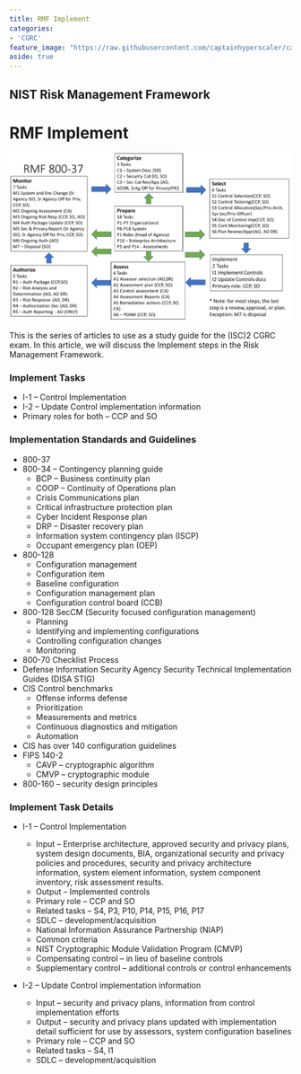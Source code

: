 ```yaml
---
title: RMF Implement
categories:
- 'CGRC'
feature_image: "https://raw.githubusercontent.com/captainhyperscaler/captainhyperscaler.github.io/main/images/2023/banner/banner%20logo_without_background.png"
aside: true
---
```


## NIST Risk Management Framework ##

# RMF Implement #



![](/images/cgrc/rmf1.png)

This is the series of articles to use as a study guide for the (ISC)2 CGRC exam.  In this article, we will discuss the Implement steps in the Risk Management Framework.

### Implement Tasks ###

- I-1 – Control Implementation
- I-2 – Update Control implementation information
- Primary roles for both – CCP and SO

### Implementation Standards and Guidelines
  - 800-37
  - 800-34 – Contingency planning guide
    - BCP – Business continuity plan
    - COOP – Continuity of Operations plan
    - Crisis Communications plan
    - Critical infrastructure protection plan
    - Cyber Incident Response plan
    - DRP – Disaster recovery plan
    - Information system contingency plan (ISCP)
    - Occupant emergency plan (OEP)
  - 800-128
    - Configuration management
    - Configuration item
    - Baseline configuration
    - Configuration management plan
    - Configuration control board (CCB)
  - 800-128 SecCM (Security focused configuration management)
    - Planning
    - Identifying and implementing configurations
    - Controlling configuration changes
    - Monitoring
  - 800-70 Checklist Process
  - Defense Information Security Agency Security Technical Implementation Guides (DISA STIG)
  - CIS Control benchmarks
    - Offense informs defense
    - Prioritization
    - Measurements and metrics
    - Continuous diagnostics and mitigation
    - Automation
  - CIS has over 140 configuration guidelines
  - FIPS 140-2 
    - CAVP – cryptographic algorithm
    - CMVP – cryptographic module
  - 800-160 – security design principles

### Implement Task Details ###

- I-1 – Control Implementation
  - Input – Enterprise architecture, approved security and privacy plans, system design documents, BIA, organizational security and privacy policies and procedures, security and privacy architecture information, system element information, system component inventory, risk assessment results.
  - Output – Implemented controls
  - Primary role – CCP and SO
  - Related tasks – S4, P3, P10, P14, P15, P16, P17
  - SDLC – development/acquisition
  - National Information Assurance Partnership (NIAP)
  - Common criteria
  - NIST Cryptographic Module Validation Program (CMVP)
  - Compensating control – in lieu of baseline controls
  - Supplementary control – additional controls or control enhancements

- I-2 – Update Control implementation information
  - Input – security and privacy plans, information from control implementation efforts
  - Output – security and privacy plans updated with implementation detail sufficient for use by assessors, system configuration baselines
  - Primary role – CCP and SO
  - Related tasks – S4, I1
  - SDLC – development/acquisition
